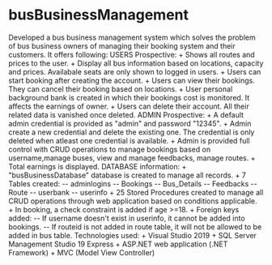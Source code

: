 # busBusinessManagement
 Developed a bus business management system which solves the problem of  bus business owners of managing their booking system and their customers. It offers following:  USERS Prospective: + Shows all routes and prices to the user. + Display all bus information based on locations, capacity and prices. Availabale seats are only shown to logged in users. + Users can start booking after creating the account. + Users can view their bookings. They can cancel their booking based on locations. + User personal background bank is created in which their bookings cost is monitored. It affects the earnings of owner. + Users can delete their account. All their related data is vanished once deleted.  ADMIN Prospective: + A default admin credential is provided as "admin" and password "12345". + Admin create a new credential and delete the existing one. The credential is only deleted when atleast one credential is available. + Admin is provided full control with CRUD operations to manage bookings based on username,manage buses, view and manage feedbacks, manage routes. + Total earnings is displayed.   DATABASE information: + "busBusinessDatabase" database is created to manage all records. +  7 Tables created:     -- adminlogins     -- Bookings     -- Bus_Details     -- Feedbacks     -- Route     -- userbank     -- userinfo + 25 Stored Procedures created to manage all CRUD operations through web application based on conditions applicable. + In booking, a check constraint is added if age >=18. + Foreign keys added:      -- If username doesn't exist in userinfo, it cannot be added into bookings.      -- If routeid is not added in route table, it will not be allowed to be added in bus table.       Technologies used: + Visual Studio 2019 + SQL Server Management Studio 19 Express + ASP.NET web application (.NET Framework) + MVC (Model View Controller)
